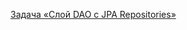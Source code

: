 
[Задача «Слой DAO c JPA Repositories»](https://github.com/netology-code/jd-homeworks/tree/master/spring-jpa/task1)